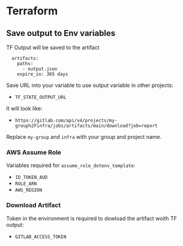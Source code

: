 # Terraform 

## Save output to Env variables

TF Output will be saved to the artifact

```
  artifacts:
    paths:
      - output.json
    expire_in: 365 days
```

Save URL into your variable to use output variable in other projects: 

* `TF_STATE_OUTPUT_URL`

It will look like: 

* `https://gitlab.com/api/v4/projects/my-group%2Finfra/jobs/artifacts/main/download?job=report`

Replace `my-group` and `infra` with your group and project name.

### AWS Assume Role

Variables required for `assume_role_dotenv_template`:

* `ID_TOKEN_AUD`
* `ROLE_ARN`
* `AWS_REGION`

### Download Artifact 

Token in the environment is required to dowload the artifact woith TF output:

* `GITLAB_ACCESS_TOKEN`